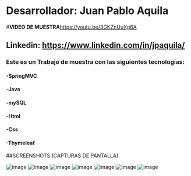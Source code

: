# Desarrollador: Juan Pablo Aquila

#**VIDEO DE MUESTRA**https://youtu.be/3GKZnUuXg6A

## Linkedin: https://www.linkedin.com/in/jpaquila/

### **Este es un Trabajo de muestra con las siguientes tecnologías:**
#### -SpringMVC
#### -Java
#### -mySQL
#### -Html
#### -Css
#### -Thymeleaf

##SCREENSHOTS (CAPTURAS DE PANTALLA)

![image](https://github.com/jpaquila/FullStack---SpringBoot---Java---mySQL---Html---Css---Thymeleaf/SpringBoot(1).png)
![image](https://github.com/jpaquila/FullStack---SpringBoot---Java---mySQL---Html---Css---Thymeleaf/SpringBoot(2).png)
![image](https://github.com/jpaquila/FullStack---SpringBoot---Java---mySQL---Html---Css---Thymeleaf/SpringBoot(3).png)
![image](https://github.com/jpaquila/FullStack---SpringBoot---Java---mySQL---Html---Css---Thymeleaf/SpringBoot(4).png)
![image](https://github.com/jpaquila/FullStack---SpringBoot---Java---mySQL---Html---Css---Thymeleaf/SpringBoot(5).png)
![image](https://github.com/jpaquila/FullStack---SpringBoot---Java---mySQL---Html---Css---Thymeleaf/SpringBoot(6).png)
![image](https://github.com/jpaquila/FullStack---SpringBoot---Java---mySQL---Html---Css---Thymeleaf/SpringBoot(7).png)





